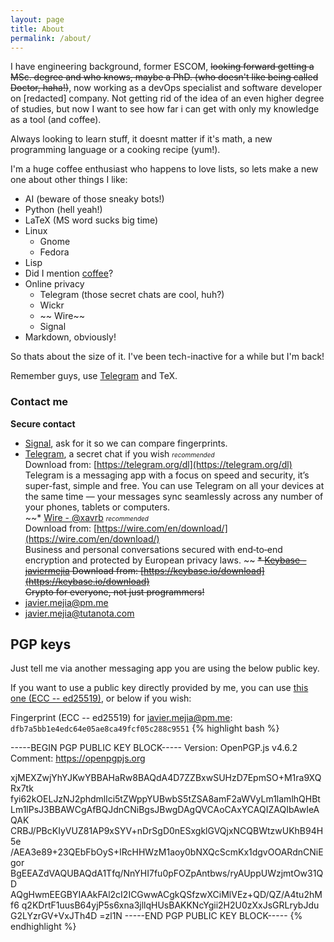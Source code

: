 ```yaml
---
layout: page
title: About
permalink: /about/
---
```

  

I have engineering background, former ESCOM, ~~looking forward getting a MSc. degree and who knows, maybe a PhD. (who doesn't like being called Doctor, haha!)~~, now working as a devOps specialist and software developer on [redacted] company. Not getting rid of the idea of an even higher degree of studies, but now I want to see how far i can get with only my knowledge as a tool (and coffee).  

Always looking to learn stuff, it doesnt matter if it's math, a new programming language or a cooking recipe (yum!).  

I'm a huge coffee enthusiast who happens to love lists, so lets make a new one about other things I like:  

* AI (beware of those sneaky bots!)
* Python (hell yeah!)
* LaTeX (MS word sucks big time)
* Linux
  * Gnome
  * Fedora
* Lisp
* Did I mention [coffee](https://xavrb.github.io/misBebidas-starbucks/)?
* Online privacy
  * Telegram (those secret chats are cool, huh?)
  * Wickr
  * ~~ Wire~~
  * Signal
* Markdown, obviously!

So thats about the size of it. I've been tech-inactive for a while but I'm back!

Remember guys, use [Telegram](https://telegram.org/dl) and TeX.

### Contact me
**Secure contact**  

* [Signal](https://signal.org), ask for it so we can compare fingerprints.
* [Telegram](https://t.me/xavrb), a secret chat if you wish  <font size="1"><i>recommended</i></font>  
	Download from: [https://telegram.org/dl](https://telegram.org/dl)  
	Telegram is a messaging app with a focus on speed and security, it’s super-fast, simple and free. You can use Telegram on all your devices at the same time — your messages sync seamlessly across any number of your phones, tablets or computers.  
~~* [Wire - @xavrb](https://app.wire.com)    <font size="1"><i>recommended</i></font>  
	Download from: [https://wire.com/en/download/](https://wire.com/en/download/)  
	Business and personal conversations secured with end‑to‑end encryption and protected by European privacy laws.  ~~
~~* [Keybase - javiermejia](https://keybase.io/javiermejia) 
	Download from: [https://keybase.io/download](https://keybase.io/download)  
	Crypto for everyone, not just programmers!~~
* [javier.mejia@pm.me](mailto:javier.mejia@pm.me)  
* [javier.mejia@tutanota.com](mailto:javier.mejia@tutanota.com)  

## PGP keys  
Just tell me via another messaging app you are using the below public key.    

If you want to use a public key directly provided by me, you can use [this one (ECC -- ed25519)](https://keybase.pub/javiermejia/public-keys/publickey.javier.mejia@protonmail.ch-5173eb73bf42c573cc00612cb48aa11062365ef8.asc), or below if you wish:

Fingerprint (ECC -- ed25519) for javier.mejia@pm.me: `dfb7a5bb1e4edc64e05ae8ca49fcf05c288c9551`
{% highlight bash %}

-----BEGIN PGP PUBLIC KEY BLOCK-----
Version: OpenPGP.js v4.6.2
Comment: https://openpgpjs.org

xjMEXZwjYhYJKwYBBAHaRw8BAQdA4D7ZZBxwSUHzD7EpmSO+M1ra9XQRx7tk
fyi62kOELJzNJ2phdmllci5tZWppYUBwbS5tZSA8amF2aWVyLm1lamlhQHBt
Lm1lPsJ3BBAWCgAfBQJdnCNiBgsJBwgDAgQVCAoCAxYCAQIZAQIbAwIeAQAK
CRBJ/PBcKIyVUZ81AP9xSYV+nDrSgD0nESxgklGVQjxNCQBWtzwUKhB94H5e
/AEA3e89+23QEbFbOyS+IRcHHWzM1aoy0bNXQcScmKx1dgvOOARdnCNiEgor
BgEEAZdVAQUBAQdA1Tfq/NnYHI7fu0pFOZpAntbws/ryAUppUWzjmtOw31QD
AQgHwmEEGBYIAAkFAl2cI2ICGwwACgkQSfzwXCiMlVEz+QD/QZ/A4tu2hMf6
q2KDrtF1uusB64yjP5s6xna3jllqHUsBAKKNcYgii2H2U0zXxJsGRLrybJdu
G2LYzrGV+VxJTh4D
=zl1N
-----END PGP PUBLIC KEY BLOCK-----
{% endhighlight %}
  

